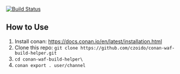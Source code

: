 [![Build Status](https://travis-ci.com/czoido/conan-waf-build-helper.svg?branch=master)](https://travis-ci.com/czoido/conan-waf-build-helper)

## How to Use

1. Install conan: https://docs.conan.io/en/latest/installation.html
2. Clone this repo: `git clone https://github.com/czoido/conan-waf-build-helper.git`
3. `cd conan-waf-build-helper\`
4. `conan export . user/channel`
